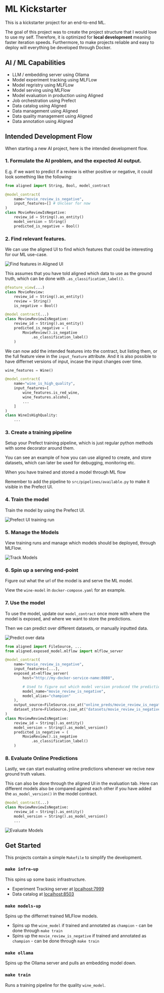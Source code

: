 # ML Kickstarter

This is a kickstarter project for an end-to-end ML.

The goal of this project was to create the project structure that I would love to use my self.
Therefore, it is optimized for **local development** meaning faster iteration speeds.
Furthermore, to make projects reliable and easy to deploy will everything be developed through Docker.

## AI / ML Capabilities
- LLM / embedding server using Ollama
- Model experiment tracking using MLFLow
- Model regristry using MLFLow
- Model serving using MLFlow
- Model evaluation in production using Aligned
- Job orchestration using Prefect
- Data catalog using Aligned
- Data management using Aligned
- Data quality management using Aligned
- Data annotation using Aligned

## Intended Development Flow

When starting a new AI project, here is the intended development flow.


### 1. Formulate the AI problem, and the expected AI output.

E.g. if we want to predict if a review is either positive or negative, it could look something like the following: 

```python
from aligned import String, Bool, model_contract

@model_contract(
    name="movie_review_is_negative",
    input_features=[] # Unclear for now
)
class MovieReviewIsNegative:
    review_id = String().as_entity()
    model_version = String()
    predicted_is_negative = Bool()
```


### 2. Find relevant features.
We can use the aligned UI to find which features that could be interesting for our ML use-case.

![Find features in Aligned UI](assets/find-features.png)

This assumes that you have told aligned which data to use as the ground truth, which can be done with `.as_classification_label()`.

```python
@feature_view(...)
class MovieReview:
    review_id = String().as_entity()
    review = String()
    is_negative = Bool()

@model_contract(...)
class MoviewReviewIsNegative:
    review_id = String().as_entity()
    predicted_is_negative = (
        MovieReview().is_negative
            .as_classification_label()
    )
```

We can now add the intended features into the contract, but listing them, or the full feature view in the `input_feature` attribute. And it is also possible to have differnet versions of input, incase the input changes over time.

```python
wine_features = Wine()

@model_contract(
    name="wine_is_high_quality",
    input_features=[
        wine_features.is_red_wine,
        wine_features.alcohol,
        ...
    ]
)
class WineIsHighQuality:
    ...
```

### 3. Create a training pipeline

Setup your Prefect training pipeline, which is just regular python methods with some decorator around them.

You can see an example of how you can use aligned to create, and store datasets, which can later be used for debugging, monitoring etc.

When you have trained and stored a model through ML flow

Remember to add the pipeline to `src/pipelines/available.py` to make it visible in the Prefect UI.

### 4. Train the model

Train the model by using the Prefect UI.

![Prefect UI training run](assets/prefect-train-model.png)

### 5. Manage the Models

View training runs and manage which models should be deployed, through MLFlow.

![Track Models](assets/track-training-runs.png)

### 6. Spin up a serving end-point

Figure out what the url of the model is and serve the ML model.

View the `wine-model` in `docker-compose.yaml` for an example.

### 7. Use the model

To use the model, update our `model_contract` once more with where the model is exposed, and where we want to store the predictions.

Then we can predict over different datasets, or manually inputted data.

![Predict over data](assets/predict-over-data.png)

```python
from aligned import FileSource, ...
from aligned.exposed_model.mlflow import mlflow_server

@model_contract(
    name="movie_review_is_negative",
    input_features=[...],
    exposed_at=mlflow_server(
        host="http://my-docker-service-name:8080",

        # Used to figure out which model version produced the prediction
        model_name="movie_review_is_negative",
        model_alias="champion"
    ),
    output_source=FileSource.csv_at("online_preds/movie_review_is_negative.csv"),
    dataset_store=FileSource.json_at("datasets/movie_review_is_negative.json")
)
class MoviewReviewIsNegative:
    review_id = String().as_entity()
    model_version = String().as_model_version()
    predicted_is_negative = (
        MovieReview().is_negative
            .as_classification_label()
    )
```

### 8. Evaluate Online Predictions
Lastly, we can start evaluating online predictions whenever we recive new ground truth values.

This can also be done through the aligned UI in the evaluation tab. 
Here can different models also be compared against each other if you have added the `as_model_version()` in the model contract.

```python
@model_contract(...)
class MoviewReviewIsNegative:
    review_id = String().as_entity()
    model_version = String().as_model_version()
    ...
```

![Evaluate Models](assets/evaluate-model.png)

## Get Started

This projects contain a simple `Makefile` to simplify the development.

### `make infra-up`

This spins up some basic infrastructure.
- Experiment Tracking server at [localhost:7999](http://localhost:7999)
- Data catalog at [localhost:8503](http://localhost:8503)

### `make models-up`
Spins up the differnet trained MLFlow models.

- Spins up the `wine_model` if trained and annotated as `champion` - can be done through `make train`
- Spins up the `movie_review_is_negative` if trained and annotated as `champion` - can be done through `make train`

### `make ollama`

Spins up the Ollama server and pulls an embedding model down.

### `make train`

Runs a training pipeline for the quality `wine_model`.

